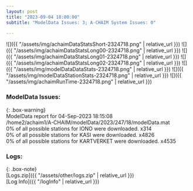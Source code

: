 ```yaml
---
layout: post
title: "2023-09-04 18:00:00"
subtitle: "ModelData Issues: 3; A-CHAIM System Issues: 0"

---
```


![]({{ "/assets/img/achaimDataStatsShort-2324718.png" | relative_url }})
![]({{ "/assets/img/achaimDataStatsLong00-2324718.png" | relative_url }})
![]({{ "/assets/img/achaimDataStatsLong01-2324718.png" | relative_url }})
![]({{ "/assets/img/achaimDataStatsLong02-2324718.png" | relative_url }})
![]({{ "/assets/img/modelDataDataStats-2324718.png" | relative_url }})
![]({{ "/assets/img/modelDataStationStats-2324718.png" | relative_url }})
![]({{ "/assets/img/achaimRunTime-2324718.png" | relative_url }})


### ModelData Issues:  
  
{: .box-warning}  
 ModelData report for 04-Sep-2023 18:15:08   
 /home2/achaim1/A-CHAIM/modelData/2023/247/18/modelData.mat   
 0% of all possible stations for IONO were downloaded. x314   
 0% of all possible stations for KASI were downloaded. x4826   
 0% of all possible stations for KARTVERKET were downloaded. x4535   
  


### Logs:  
  
{: .box-note}  
[Logs.zip]({{ "/assets/other/logs.zip" | relative_url }})  
[Log Info]({{ "/logInfo" | relative_url }})  
